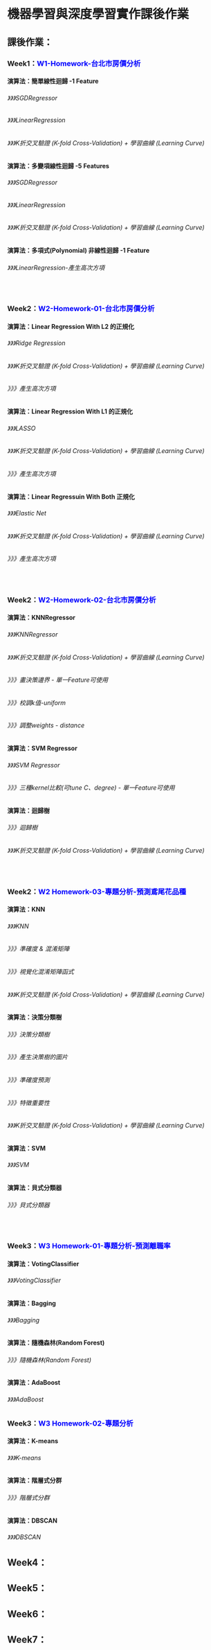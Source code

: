 <h1><strong>機器學習與深度學習實作課後作業</strong></h1>
<h2><strong>課後作業：</strong></h2>
<h3>Week1：<strong><span style="color: #0000ff;">W1-Homework-台北市房價分析</span></strong></h3>
<h4>演算法：簡單線性迴歸 -1 Feature</h4>
<h6>》》》SGDRegressor</h6>
<h6>》》》LinearRegression</h6>
<h6>》》》K折交叉驗證 (K-fold Cross-Validation) + 學習曲線 (Learning Curve)</h6>
<h4>演算法：多變項線性迴歸 -5 Features</h4>
<h6>》》》SGDRegressor</h6>
<h6>》》》LinearRegression</h6>
<h6>》》》K折交叉驗證 (K-fold Cross-Validation) + 學習曲線 (Learning Curve)</h6>
<h4>演算法：多項式(Polynomial) 非線性迴歸 -1 Feature</h4>
<h6>》》》LinearRegression-產生高次方項</h6>
<p>&nbsp;</p>


<h3>Week2：<strong><span style="color: #0000ff;">W2-Homework-01-台北市房價分析</span></strong></h3>
<h4>演算法：Linear Regression With L2 的正規化</h4>
<h6>》》》Ridge Regression</h6>
<h6>》》》K折交叉驗證 (K-fold Cross-Validation) + 學習曲線 (Learning Curve)</h6>
<h6>》》》產生高次方項</h6>
<h4>演算法：Linear Regression With L1 的正規化</h4>
<h6>》》》LASSO</h6>
<h6>》》》K折交叉驗證 (K-fold Cross-Validation) + 學習曲線 (Learning Curve)</h6>
<h6>》》》產生高次方項</h6>
<h4>演算法：Linear Regressuin With Both 正規化</h4>
<h6>》》》Elastic Net</h6>
<h6>》》》K折交叉驗證 (K-fold Cross-Validation) + 學習曲線 (Learning Curve)</h6>
<h6>》》》產生高次方項</h6>
<p>&nbsp;</p>


<h3>Week2：<strong><span style="color: #0000ff;">W2-Homework-02-台北市房價分析</span></strong></h3>
<h4>演算法：KNNRegressor</h4>
<h6>》》》KNNRegressor</h6>
<h6>》》》K折交叉驗證 (K-fold Cross-Validation) + 學習曲線 (Learning Curve)</h6>
<h6>》》》畫決策邊界 - 單一Feature可使用</h6>
<h6>》》》校調k值-uniform</h6>
<h6>》》》調整weights - distance</h6>
<h4>演算法：SVM Regressor</h4>
<h6>》》》SVM Regressor</h6>
<h6>》》》三種kernel比較(可tune C、degree) - 單一Feature可使用</h6>
<h4>演算法：迴歸樹</h4>
<h6>》》》迴歸樹</h6>
<h6>》》》K折交叉驗證 (K-fold Cross-Validation) + 學習曲線 (Learning Curve)</h6>
<p>&nbsp;</p>


<h3>Week2：<strong><span style="color: #0000ff;">W2 Homework-03-專題分析-預測鳶尾花品種</span></strong></h3>
<h4>演算法：KNN</h4>
<h6>》》》KNN</h6>
<h6>》》》準確度 & 混淆矩陣</h6>
<h6>》》》視覺化混淆矩陣函式</h6>
<h6>》》》K折交叉驗證 (K-fold Cross-Validation) + 學習曲線 (Learning Curve)</h6>
<h4>演算法：決策分類樹</h4>
<h6>》》》決策分類樹</h6>
<h6>》》》產生決策樹的圖片</h6>
<h6>》》》準確度預測</h6>
<h6>》》》特徵重要性</h6>
<h6>》》》K折交叉驗證 (K-fold Cross-Validation) + 學習曲線 (Learning Curve)</h6>
<h4>演算法：SVM</h4>
<h6>》》》SVM</h6>
<h4>演算法：貝式分類器</h4>
<h6>》》》貝式分類器</h6>
<p>&nbsp;</p>


<h3>Week3：<strong><span style="color: #0000ff;">W3 Homework-01-專題分析-預測離職率</span></strong></h3>
<h4>演算法：VotingClassifier</h4>
<h6>》》》VotingClassifier</h6>
<h4>演算法：Bagging</h4>
<h6>》》》Bagging</h6>
<h4>演算法：隨機森林(Random Forest)</h4>
<h6>》》》隨機森林(Random Forest)</h6>
<h4>演算法：AdaBoost</h4>
<h6>》》》AdaBoost</h6>

<h3>Week3：<strong><span style="color: #0000ff;">W3 Homework-02-專題分析</span></strong></h3>
<h4>演算法：K-means</h4>
<h6>》》》K-means</h6>
<h4>演算法：階層式分群</h4>
<h6>》》》階層式分群</h6>
<h4>演算法：DBSCAN</h4>
<h6>》》》DBSCAN</h6>




<h2>Week4：</h2>
<h2>Week5：</h2>
<h2>Week6：</h2>
<h2>Week7：</h2>
